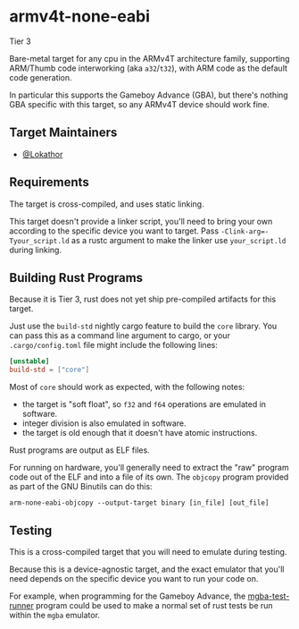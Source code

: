 # armv4t-none-eabi

Tier 3

Bare-metal target for any cpu in the ARMv4T architecture family, supporting
ARM/Thumb code interworking (aka `a32`/`t32`), with ARM code as the default code
generation.

In particular this supports the Gameboy Advance (GBA), but there's nothing GBA
specific with this target, so any ARMv4T device should work fine.

## Target Maintainers

* [@Lokathor](https://github.com/lokathor)

## Requirements

The target is cross-compiled, and uses static linking.

This target doesn't provide a linker script, you'll need to bring your own
according to the specific device you want to target. Pass
`-Clink-arg=-Tyour_script.ld` as a rustc argument to make the linker use
`your_script.ld` during linking.

## Building Rust Programs

Because it is Tier 3, rust does not yet ship pre-compiled artifacts for this target.

Just use the `build-std` nightly cargo feature to build the `core` library. You
can pass this as a command line argument to cargo, or your `.cargo/config.toml`
file might include the following lines:

```toml
[unstable]
build-std = ["core"]
```

Most of `core` should work as expected, with the following notes:
* the target is "soft float", so `f32` and `f64` operations are emulated in
  software.
* integer division is also emulated in software.
* the target is old enough that it doesn't have atomic instructions.

Rust programs are output as ELF files.

For running on hardware, you'll generally need to extract the "raw" program code
out of the ELF and into a file of its own. The `objcopy` program provided as
part of the GNU Binutils can do this:

```shell
arm-none-eabi-objcopy --output-target binary [in_file] [out_file]
```

## Testing

This is a cross-compiled target that you will need to emulate during testing.

Because this is a device-agnostic target, and the exact emulator that you'll
need depends on the specific device you want to run your code on.

For example, when programming for the Gameboy Advance, the
[mgba-test-runner](https://github.com/agbrs/agb) program could be used to make a
normal set of rust tests be run within the `mgba` emulator.
